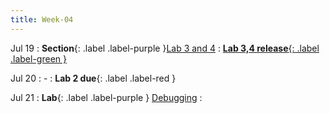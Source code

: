 ```yaml
---
title: Week-04
---
```



Jul 19
: **Section**{: .label .label-purple }[Lab 3 and 4](#)
  : [**Lab 3,4 release**{: .label .label-green }](#)

Jul 20
: -
  : **Lab 2 due**{: .label .label-red }
  
Jul 21
: **Lab**{: .label .label-purple } [Debugging](#)
  : 
  
<!-- Oct 9
: [Runtime Analysis](#)
  : [8.1](#), [8.2](#), [8.3](#), [8.4](#)
: **HW 2 due**{: .label .label-red } -->
